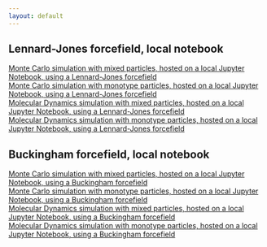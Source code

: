 ```yaml
---
layout: default
---
```


## Lennard-Jones forcefield, local notebook
[Monte Carlo simulation with mixed particles, hosted on a local Jupyter Notebook, using a Lennard-Jones forcefield](./mixed_local_mc.html) <br>
[Monte Carlo simulation with monotype particles, hosted on a local Jupyter Notebook, using a Lennard-Jones forcefield](./normal_local_mc.html) <br>
[Molecular Dynamics simulation with mixed particles, hosted on a local Jupyter Notebook, using a Lennard-Jones forcefield](./mixed_local_md.html) <br>
[Molecular Dynamics simulation with monotype particles, hosted on a local Jupyter Notebook, using a Lennard-Jones forcefield](./normal_local_md.html) <br>

## Buckingham forcefield, local notebook

[Monte Carlo simulation with mixed particles, hosted on a local Jupyter Notebook, using a Buckingham forcefield](./mixed_buck_mc.html) <br>
[Monte Carlo simulation with monotype particles, hosted on a local Jupyter Notebook, using a Buckingham forcefield](./normal_buck_mc.html) <br>
[Molecular Dynamics simulation with mixed particles, hosted on a local Jupyter Notebook, using a Buckingham forcefield](./mixed_buck_md.html) <br>
[Molecular Dynamics simulation with monotype particles, hosted on a local Jupyter Notebook, using a Buckingham forcefield](./normal_buck_md.html) <br>
